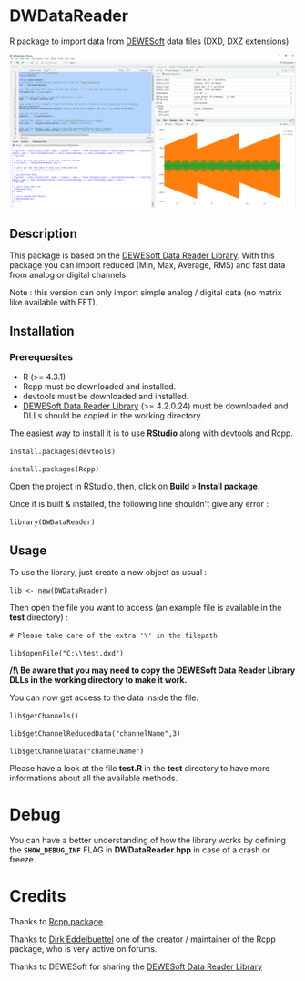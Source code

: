 # DWDataReader
R package to import data from [DEWESoft](https://dewesoft.com/) data files (DXD, DXZ extensions).

![Screenshot of the package used in RStudio](/test/screenshot.png)

## Description
This package is based on the  [DEWESoft Data Reader Library](https://dewesoft.com/download/developer-downloads).
With this package you can import reduced (Min, Max, Average, RMS) and fast data from analog or digital channels.

Note : this version can only import simple analog / digital data (no matrix like available with FFT).

## Installation
### Prerequesites
+ R (>= 4.3.1)
+ Rcpp must be downloaded and installed.
+ devtools must be downloaded and installed.
+ [DEWESoft Data Reader Library](https://dewesoft.com/download/developer-downloads) (>= 4.2.0.24) must be downloaded and DLLs should be copied in the working directory. 
  
The easiest way to install it is to use **RStudio** along with devtools and Rcpp.

`install.packages(devtools)`

`install.packages(Rcpp)`

Open the project in RStudio, then, click on **Build** » **Install package**.

Once it is built & installed, the following line shouldn't give any error :

`library(DWDataReader)`

## Usage

To use the library, just create a new object as usual :

`lib <- new(DWDataReader)`

Then open the file you want to access (an example file is available in the **test** directory) :

`# Please take care of the extra '\' in the filepath`

`lib$openFile("C:\\test.dxd")`

**/!\ Be aware that you may need  to copy the DEWESoft Data Reader Library DLLs in the working directory to make it work.**

You can now get access to the data inside the file.

`lib$getChannels()`

`lib$getChannelReducedData("channelName",3)`

`lib$getChannelData("channelName")`

Please have a look at the file **test.R** in the **test** directory to have more informations about all the available methods.

# Debug
You can have a better understanding of how the library works by defining the **`SHOW_DEBUG_INF`** FLAG in **DWDataReader.hpp** in case of a crash or freeze.

# Credits
Thanks to [Rcpp package](https://cran.r-project.org/web/packages/Rcpp/index.html).

Thanks to [Dirk Eddelbuettel](https://github.com/eddelbuettel) one of the creator / maintainer of the Rcpp package, who is very active on forums.

Thanks to DEWESoft for sharing the [DEWESoft Data Reader Library](https://dewesoft.com/download/developer-downloads)
